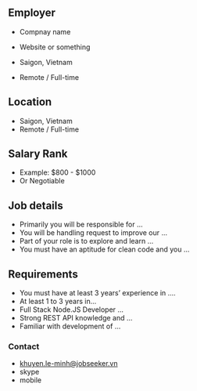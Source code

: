 ## Employer
* Compnay name
* Website or something

* Saigon, Vietnam
* Remote / Full-time

## Location

* Saigon, Vietnam
* Remote / Full-time

## Salary Rank

* Example: $800 - $1000
* Or Negotiable

## Job details
* Primarily you will be responsible for ...
* You will be handling request to improve our ...
* Part of your role is to explore and learn ...
* You must have an aptitude for clean code and you ...

## Requirements
* You must have at least 3 years’ experience in ....
* At least 1 to 3 years in...
* Full Stack Node.JS Developer ...
* Strong REST API knowledge and ...
* Familiar with development of ...


### Contact

* khuyen.le-minh@jobseeker.vn
* skype
* mobile
